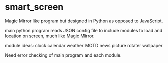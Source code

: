 # smart_screen
Magic Mirror like program but designed in Python as opposed to JavaScript.

main python program reads JSON config file to include modules to load and location on screen, much like Magic Mirror.

module ideas:
  clock
  calendar
  weather
  MOTD
  news
  picture rotater
  wallpaper

Need error checking of main program and each module.
